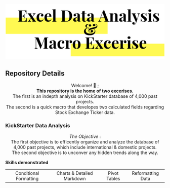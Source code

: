 <img src="https://github.com/JosefinaAureaAmaro/00_Excel_VBA/blob/master/images/header_img.PNG">
<h2> Repository Details </h2>

<p align="center"> Welcome! 👋 ; <br/> 
<b>This repository is the home of two excerises.</b><br/>
The first is an indepth analysis on KickStarter database of 4,000 past projects.<br/>
The second is a quick macro that developes two calculated fields regarding Stock Exchange Ticker data. <br/></p>

<h3> KickStarter Data Analysis </h3> 
<p align="center"> <i> The Objective </i>:<br/>
The first objective is to efficently organize and analyze the database of 4,000 past projects, which include international & domestic projects.<br/>
The second objective is to unconver any hidden trends along the way.</br>

<b> Skills demonstrated </b><br/>
<table>
<tbody>
  <tr>
    <td align="center"> Conditional Formatting </td>
    <td align="center"> Charts & Detailed Markdown </td>
    <td align="center"> Pivot Tables </td>
    <td align="center"> Reformatting Data </td>
  </tr>
</tbody>
</table>



